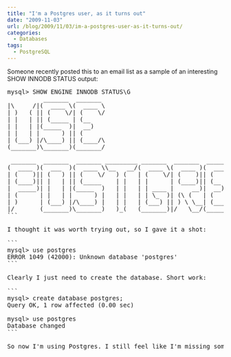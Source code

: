 ```yaml
---
title: "I'm a Postgres user, as it turns out"
date: "2009-11-03"
url: /blog/2009/11/03/im-a-postgres-user-as-it-turns-out/
categories:
  - Databases
tags:
  - PostgreSQL
---
```

Someone recently posted this to an email list as a sample of an interesting SHOW INNODB STATUS output:

<pre title="use mariadb? use drizzle? drop database oracle?">mysql> SHOW ENGINE INNODB STATUS\G
          _______  _______
|\     /|(  ____ \(  ____ \
| )   ( || (    \/| (    \/
| |   | || (_____ | (__
| |   | |(_____  )|  __)
| |   | |      ) || (
| (___) |/\____) || (____/\
(_______)\_______)(_______/

 _______  _______  _______ _________ _______  _______  _______  _______
(  ____ )(  ___  )(  ____ \\__   __/(  ____ \(  ____ )(  ____ \(  ____ \
| (    )|| (   ) || (    \/   ) (   | (    \/| (    )|| (    \/| (    \/
| (____)|| |   | || (_____    | |   | |      | (____)|| (__    | (_____
|  _____)| |   | |(_____  )   | |   | | ____ |     __)|  __)   (_____  )
| (      | |   | |      ) |   | |   | | \_  )| (\ (   | (            ) |
| )      | (___) |/\____) |   | |   | (___) || ) \ \__| (____/\/\____) |
|/       (_______)\_______)   )_(   (_______)|/   \__/(_______/\_______) 
```

I thought it was worth trying out, so I gave it a shot:

```
mysql> use postgres
ERROR 1049 (42000): Unknown database 'postgres'
```

Clearly I just need to create the database. Short work:

```
mysql> create database postgres;
Query OK, 1 row affected (0.00 sec)

mysql> use postgres
Database changed
```

So now I'm using Postgres. I still feel like I'm missing something, though. It feels a lot like reading [XKCD](http://xkcd.com/) comics. Where's the tooltip?


